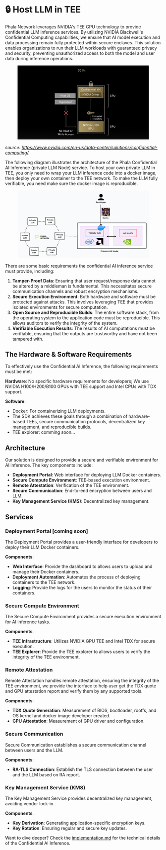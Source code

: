 # 🔒 Host LLM in TEE

Phala Network leverages NVIDIA's TEE GPU technology to provide confidential LLM inference services. By utilizing NVIDIA Blackwell's Confidential Computing capabilities, we ensure that AI model execution and data processing remain fully protected within secure enclaves. This solution enables organizations to run their LLM workloads with guaranteed privacy and security, preventing unauthorized access to both the model and user data during inference operations.

<figure><img src="../.gitbook/assets/hopper-arch-confidential-computing.jpeg" alt=""><figcaption></figcaption></figure>

_source: https://www.nvidia.com/en-us/data-center/solutions/confidential-computing/_

The following diagram illustrates the architecture of the Phala Confidential AI Inference (private LLM Node) service. To host your own private LLM in TEE, you only need to wrap your LLM inference code into a docker image, then deploy your own container to the TEE network. To make the LLM fully verifiable, you need make sure the docker image is reproducible.

<figure><img src="../.gitbook/assets/host-llm-in-TEE.png" alt=""><figcaption></figcaption></figure>

There are some basic requirements the confidential AI inference service must provide, including:

1. **Tamper-Proof Data**: Ensuring that user request/response data cannot be altered by a middleman is fundamental. This necessitates secure communication channels and robust encryption mechanisms.
2. **Secure Execution Environment**: Both hardware and software must be protected against attacks. This involves leveraging TEE that provides isolated environments for secure computation.
3. **Open Source and Reproducible Builds**: The entire software stack, from the operating system to the application code must be reproducible. This allows auditors to verify the integrity of the system.
4. **Verifiable Execution Results**: The results of AI computations must be verifiable, ensuring that the outputs are trustworthy and have not been tampered with.

## The Hardware & Software Requirements

To effectively use the Confidential AI Inference, the following requirements must be met:

**Hardware**: No specific hardware requirements for developers; We use NVIDIA H100/H200/B100 GPUs with TEE support and Intel CPUs with TDX support.

**Software**:

* Docker: For containerizing LLM deployments.
* The SDK achieves these goals through a combination of hardware-based TEEs, secure communication protocols, decentralized key management, and reproducible builds.
* TEE explorer: comming soon...

## Architecture

Our solution is designed to provide a secure and verifiable environment for AI inference. The key components include:

* **Deployment Portal**: Web interface for deploying LLM Docker containers.
* **Secure Compute Environment**: TEE-based execution environment.
* **Remote Attestation**: Verification of the TEE environment.
* **Secure Communication**: End-to-end encryption between users and LLM.
* **Key Management Service (KMS)**: Decentralized key management.

## Services

### Deployment Portal \[coming soon]

The Deployment Portal provides a user-friendly interface for developers to deploy their LLM Docker containers.

**Components**:

* **Web Interface**: Provide the dashboard to allows users to upload and manage their Docker containers.
* **Deployment Automation**: Automates the process of deploying containers to the TEE network.
* **Logging**: Provide the logs for the users to monitor the status of their containers.

### Secure Compute Environment

The Secure Compute Environment provides a secure execution environment for AI inference tasks.

**Components**:

* **TEE Infrastructure**: Utilizes NVIDIA GPU TEE and Intel TDX for secure execution.
* **TEE Explorer**: Provide the TEE explorer to allows users to verify the integrity of the TEE environment.

### Remote Attestation

Remote Attestation handles remote attestation, ensuring the integrity of the TEE environment, we provide the interface to help user get the TDX quote and GPU attestation report and verify them by any supported tools.

**Components**:

* **TDX Quote Generation**: Measurement of BIOS, bootloader, rootfs, and OS kernel and docker image developer created.
* **GPU Attestation**: Measurement of GPU driver and configuration.

### Secure Communication

Secure Communication establishes a secure communication channel between users and the LLM.

**Components**:

* **RA-TLS Connection**: Establish the TLS connection between the user and the LLM based on RA report.

### Key Management Service (KMS)

The Key Management Service provides decentralized key management, avoiding vendor lock-in.

**Components**:

* **Key Derivation**: Generating application-specific encryption keys.
* **Key Rotation**: Ensuring regular and secure key updates.

Want to dive deeper? Check the [implementation.md](implementation.md "mention") for the technical details of the Confidential AI Inference.
